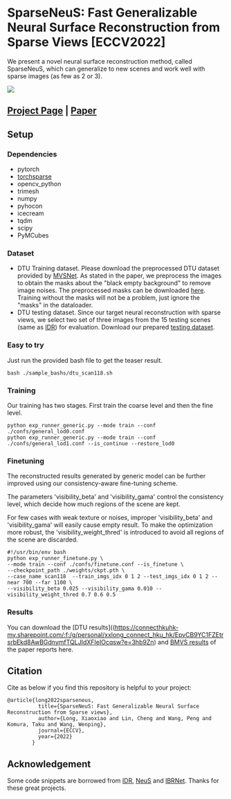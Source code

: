 # SparseNeuS: Fast Generalizable Neural Surface Reconstruction from Sparse Views [ECCV2022]
We present a novel neural surface reconstruction method, called SparseNeuS, which can generalize to new scenes and work well with
sparse images (as few as 2 or 3).

![](./docs/images/teaser.jpg)

## [Project Page](https://www.xxlong.site/SparseNeuS/) | [Paper](https://arxiv.org/pdf/2206.05737.pdf) 

## Setup

### Dependencies
- pytorch
- [torchsparse](https://github.com/mit-han-lab/torchsparse)
- opencv_python
- trimesh
- numpy
- pyhocon
- icecream
- tqdm
- scipy
- PyMCubes

### Dataset
- DTU Training dataset. Please download the preprocessed DTU dataset provided by [MVSNet](https://drive.google.com/file/d/1eDjh-_bxKKnEuz5h-HXS7EDJn59clx6V/view). As stated in the paper, we preprocess the images to obtain the masks about the "black empty background" to remove image noises. The preprocessed masks can be downloaded [here](https://connecthkuhk-my.sharepoint.com/:u:/g/personal/xxlong_connect_hku_hk/EW_v7RA73HNEquScVtNJ34gB4hYlRfEatW4TOg086F0_Lg?e=3SKiif). Training without the masks will not be a problem, just ignore the "masks" in the dataloader.
- DTU testing dataset. Since our target neural reconstruction with sparse views, we select two set of three images from the 15 testing scenes (same as [IDR](https://github.com/lioryariv/idr)) for evaluation. Download our prepared [testing dataset](https://connecthkuhk-my.sharepoint.com/:u:/g/personal/xxlong_connect_hku_hk/EU22HEv48nRLnnnliRvJNA0BILozsMLbhsnMQh1WZLY5kg?e=Lh7kWM).


### Easy to try
Just run the provided bash file to get the teaser result.
```shell
bash ./sample_bashs/dtu_scan118.sh
```

### Training 
Our training has two stages. First train the coarse level and then the fine level.
```shell
python exp_runner_generic.py --mode train --conf ./confs/general_lod0.conf
python exp_runner_generic.py --mode train --conf ./confs/general_lod1.conf --is_continue --restore_lod0
```

### Finetuning
The reconstructed results generated by generic model can be further improved using our consistency-aware fine-tuning scheme.

The parameters 'visibility_beta' and 'visibility_gama' control the consistency level, 
which decide how much regions of the scene are kept. 

For few cases with weak texture or noises, improper 'visibility_beta' and 'visibility_gama' will easily cause empty result.
To make the optimization more robust, the 'visibility_weight_thred' is introduced to avoid all regions of the scene are discarded.
```shell
#!/usr/bin/env bash
python exp_runner_finetune.py \
--mode train --conf ./confs/finetune.conf --is_finetune \
--checkpoint_path ./weights/ckpt.pth \
--case_name scan118  --train_imgs_idx 0 1 2 --test_imgs_idx 0 1 2 --near 700 --far 1100 \
--visibility_beta 0.025 --visibility_gama 0.010 --visibility_weight_thred 0.7 0.6 0.5
```

### Results
You can download the [DTU results]((https://connecthkuhk-my.sharepoint.com/:f:/g/personal/xxlong_connect_hku_hk/EpvCB9YC1FZEtrsrbEkd8AwBGdnymfTQLJIdXFIeIOcqsw?e=3hb9Zn) and [BMVS results](https://connecthkuhk-my.sharepoint.com/:f:/g/personal/xxlong_connect_hku_hk/EpLOwBek671NmgzmmLresT0Bt9JKgIYBkHogeQsukzfttQ?e=rodRih) of the paper reports here.


## Citation

Cite as below if you find this repository is helpful to your project:

```
@article{long2022sparseneus,
          title={SparseNeuS: Fast Generalizable Neural Surface Reconstruction from Sparse views},
          author={Long, Xiaoxiao and Lin, Cheng and Wang, Peng and Komura, Taku and Wang, Wenping},
          journal={ECCV},
          year={2022}
        }
```

## Acknowledgement

Some code snippets are borrowed from [IDR](https://github.com/lioryariv/idr), [NeuS](https://github.com/Totoro97/NeuS) and [IBRNet](https://github.com/googleinterns/IBRNet). Thanks for these great projects.
